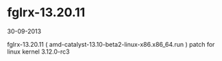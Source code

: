 fglrx-13.20.11
=================

30-09-2013

fglrx-13.20.11 ( amd-catalyst-13.10-beta2-linux-x86.x86_64.run ) patch for linux kernel 3.12.0-rc3
